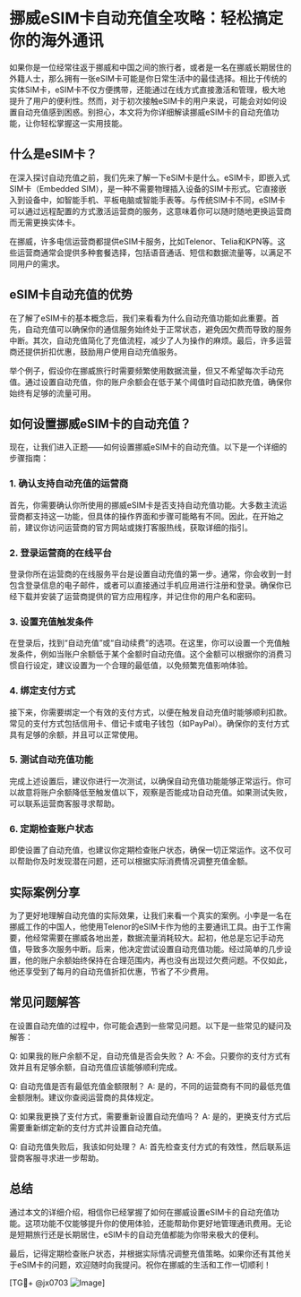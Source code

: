 # 挪威eSIM卡自动充值全攻略：轻松搞定你的海外通讯

如果你是一位经常往返于挪威和中国之间的旅行者，或者是一名在挪威长期居住的外籍人士，那么拥有一张eSIM卡可能是你日常生活中的最佳选择。相比于传统的实体SIM卡，eSIM卡不仅方便携带，还能通过在线方式直接激活和管理，极大地提升了用户的便利性。然而，对于初次接触eSIM卡的用户来说，可能会对如何设置自动充值感到困惑。别担心，本文将为你详细解读挪威eSIM卡的自动充值功能，让你轻松掌握这一实用技能。

## 什么是eSIM卡？

在深入探讨自动充值之前，我们先来了解一下eSIM卡是什么。eSIM卡，即嵌入式SIM卡（Embedded SIM），是一种不需要物理插入设备的SIM卡形式。它直接嵌入到设备中，如智能手机、平板电脑或智能手表等。与传统SIM卡不同，eSIM卡可以通过远程配置的方式激活运营商的服务，这意味着你可以随时随地更换运营商而无需更换实体卡。

在挪威，许多电信运营商都提供eSIM卡服务，比如Telenor、Telia和KPN等。这些运营商通常会提供多种套餐选择，包括语音通话、短信和数据流量等，以满足不同用户的需求。

## eSIM卡自动充值的优势

在了解了eSIM卡的基本概念后，我们来看看为什么自动充值功能如此重要。首先，自动充值可以确保你的通信服务始终处于正常状态，避免因欠费而导致的服务中断。其次，自动充值简化了充值流程，减少了人为操作的麻烦。最后，许多运营商还提供折扣优惠，鼓励用户使用自动充值服务。

举个例子，假设你在挪威旅行时需要频繁使用数据流量，但又不希望每次手动充值。通过设置自动充值，你的账户余额会在低于某个阈值时自动扣款充值，确保你始终有足够的流量可用。

## 如何设置挪威eSIM卡的自动充值？

现在，让我们进入正题——如何设置挪威eSIM卡的自动充值。以下是一个详细的步骤指南：

### 1. 确认支持自动充值的运营商

首先，你需要确认你所使用的挪威eSIM卡是否支持自动充值功能。大多数主流运营商都支持这一功能，但具体的操作界面和步骤可能略有不同。因此，在开始之前，建议你访问运营商的官方网站或拨打客服热线，获取详细的指引。

### 2. 登录运营商的在线平台

登录你所在运营商的在线服务平台是设置自动充值的第一步。通常，你会收到一封包含登录信息的电子邮件，或者可以直接通过手机应用进行注册和登录。确保你已经下载并安装了运营商提供的官方应用程序，并记住你的用户名和密码。

### 3. 设置充值触发条件

在登录后，找到“自动充值”或“自动续费”的选项。在这里，你可以设置一个充值触发条件，例如当账户余额低于某个金额时自动充值。这个金额可以根据你的消费习惯自行设定，建议设置为一个合理的最低值，以免频繁充值影响体验。

### 4. 绑定支付方式

接下来，你需要绑定一个有效的支付方式，以便在触发自动充值时能够顺利扣款。常见的支付方式包括信用卡、借记卡或电子钱包（如PayPal）。确保你的支付方式具有足够的余额，并且可以正常使用。

### 5. 测试自动充值功能

完成上述设置后，建议你进行一次测试，以确保自动充值功能能够正常运行。你可以故意将账户余额降低至触发值以下，观察是否能成功自动充值。如果测试失败，可以联系运营商客服寻求帮助。

### 6. 定期检查账户状态

即使设置了自动充值，也建议你定期检查账户状态，确保一切正常运作。这不仅可以帮助你及时发现潜在问题，还可以根据实际消费情况调整充值金额。

## 实际案例分享

为了更好地理解自动充值的实际效果，让我们来看一个真实的案例。小李是一名在挪威工作的中国人，他使用Telenor的eSIM卡作为他的主要通讯工具。由于工作需要，他经常需要在挪威各地出差，数据流量消耗较大。起初，他总是忘记手动充值，导致多次服务中断。后来，他决定尝试设置自动充值功能。经过简单的几步设置，他的账户余额始终保持在合理范围内，再也没有出现过欠费问题。不仅如此，他还享受到了每月的自动充值折扣优惠，节省了不少费用。

## 常见问题解答

在设置自动充值的过程中，你可能会遇到一些常见问题。以下是一些常见的疑问及解答：

Q: 如果我的账户余额不足，自动充值是否会失败？
A: 不会。只要你的支付方式有效并且有足够余额，自动充值应该能够顺利完成。

Q: 自动充值是否有最低充值金额限制？
A: 是的，不同的运营商有不同的最低充值金额限制。建议你查阅运营商的具体规定。

Q: 如果我更换了支付方式，需要重新设置自动充值吗？
A: 是的，更换支付方式后需要重新绑定新的支付方式并设置自动充值。

Q: 自动充值失败后，我该如何处理？
A: 首先检查支付方式的有效性，然后联系运营商客服寻求进一步帮助。

## 总结

通过本文的详细介绍，相信你已经掌握了如何在挪威设置eSIM卡的自动充值功能。这项功能不仅能够提升你的使用体验，还能帮助你更好地管理通讯费用。无论是短期旅行还是长期居住，eSIM卡的自动充值都能为你带来极大的便利。

最后，记得定期检查账户状态，并根据实际情况调整充值策略。如果你还有其他关于eSIM卡的问题，欢迎随时向我提问。祝你在挪威的生活和工作一切顺利！

[TG💪+ @jx0703 ![Image](https://github.com/user-attachments/assets/dbca1d08-cadb-493c-b0ec-ad6f7a83f270)]